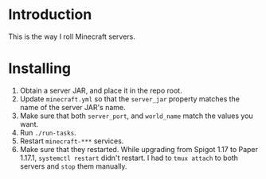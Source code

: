 # Introduction
This is the way I roll Minecraft servers.

# Installing
1. Obtain a server JAR, and place it in the repo root.
2. Update `minecraft.yml` so that the `server_jar` property matches the name of the server JAR's name.
3. Make sure that both `server_port`, and `world_name` match the values you want.
4. Run `./run-tasks`.
5. Restart `minecraft-***` services.
6. Make sure that they restarted. While upgrading from Spigot 1.17 to Paper 1.17.1, `systemctl restart` didn't restart. I had to `tmux attach` to both servers and `stop` them manually.
